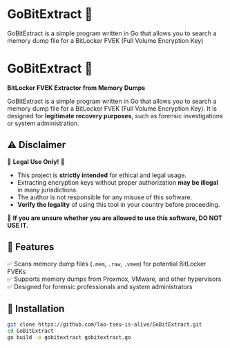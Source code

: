 # GoBitExtract 🔐  
GoBitExtract is a simple program written in Go that allows you to search a memory dump file  for a  BitLocker FVEK (Full Volume Encryption Key)

# GoBitExtract 🔐  
**BitLocker FVEK Extractor from Memory Dumps**  

GoBitExtract is a simple program written in Go that allows you to search a memory dump file for a BitLocker FVEK (Full Volume Encryption Key). It is designed for **legitimate recovery purposes**, such as forensic investigations or system administration.

## ⚠️ Disclaimer  
🚨 **Legal Use Only!** 🚨  
- This project is **strictly intended** for ethical and legal usage.  
- Extracting encryption keys without proper authorization **may be illegal** in many jurisdictions.  
- The author is not responsible for any misuse of this software.  
- **Verify the legality** of using this tool in your country before proceeding.  

🛑 **If you are unsure whether you are allowed to use this software, DO NOT USE IT.**  

## 📌 Features  
✅ Scans memory dump files (`.mem`, `.raw`, `.vmem`) for potential BitLocker FVEKs  
✅ Supports memory dumps from Proxmox, VMware, and other hypervisors  
✅ Designed for forensic professionals and system administrators  

## 🚀 Installation  
```bash
git clone https://github.com/lao-tseu-is-alive/GoBitExtract.git
cd GoBitExtract
go build -o gobitextract gobitextract.go
